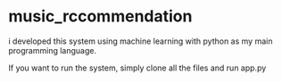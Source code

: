 # music_rccommendation
i developed this system using machine learning with python as my main programming language.

If you want to run the system, simply clone all the files and run app.py
